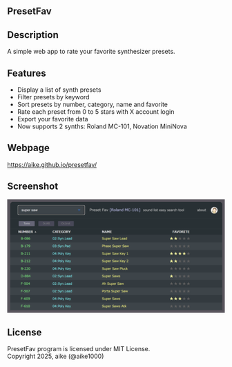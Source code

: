 PresetFav
---

## Description
A simple web app to rate your favorite synthesizer presets.

## Features
- Display a list of synth presets
- Filter presets by keyword
- Sort presets by number, category, name and favorite
- Rate each preset from 0 to 5 stars with X account login
- Export your favorite data
- Now supports 2 synths: Roland MC-101, Novation MiniNova

## Webpage
https://aike.github.io/presetfav/

## Screenshot

![screenshot](ss.png)

## License
PresetFav program is licensed under MIT License.  
Copyright 2025, aike (@aike1000)  
